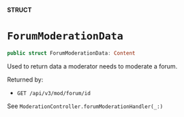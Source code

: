 **STRUCT**

# `ForumModerationData`

```swift
public struct ForumModerationData: Content
```

Used to return data a moderator needs to moderate a forum. 

Returned by:
* `GET /api/v3/mod/forum/id`

See `ModerationController.forumModerationHandler(_:)`
